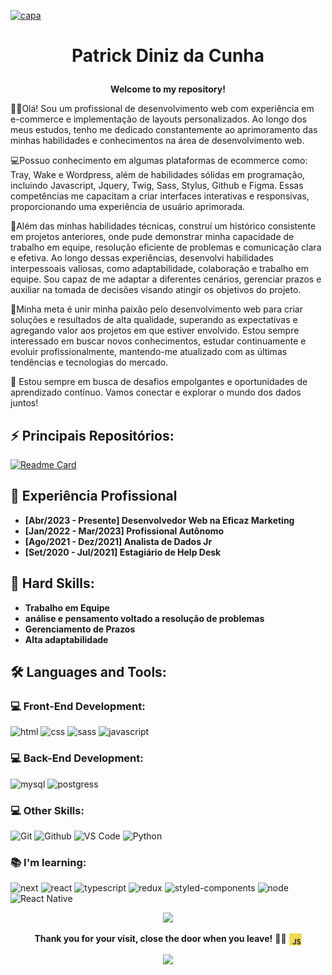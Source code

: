 [![capa](https://media.licdn.com/dms/image/D4D16AQFzkUbN3aAAdg/profile-displaybackgroundimage-shrink_350_1400/0/1688226521845?e=1704326400&v=beta&t=dOvxypMiggC9DIqoYvKnWyFNMKaKpKfpsAhc0JrjduQ)](https://github.com/PatrickDniz?tab=repositories)

<div>

  <h1 align="center">

  Patrick Diniz da Cunha

  </h1>

  <strong align="center">
  
  **Welcome to my repository!**
  
  </strong>

👋🏻Olá! Sou um profissional de desenvolvimento web com experiência em e-commerce e implementação de layouts personalizados. Ao longo dos meus estudos, tenho me dedicado constantemente ao aprimoramento das minhas habilidades e conhecimentos na área de desenvolvimento web.

💻Possuo conhecimento em algumas plataformas de ecommerce como: Tray, Wake e Wordpress, além de habilidades sólidas em programação, incluindo Javascript, Jquery, Twig, Sass, Stylus, Github e Figma. Essas competências me capacitam a criar interfaces interativas e responsivas, proporcionando uma experiência de usuário aprimorada.

📝Além das minhas habilidades técnicas, construí um histórico consistente em projetos anteriores, onde pude demonstrar minha capacidade de trabalho em equipe, resolução eficiente de problemas e comunicação clara e efetiva. Ao longo dessas experiências, desenvolvi habilidades interpessoais valiosas, como adaptabilidade, colaboração e trabalho em equipe. Sou capaz de me adaptar a diferentes cenários, gerenciar prazos e auxiliar na tomada de decisões visando atingir os objetivos do projeto.

📌Minha meta é unir minha paixão pelo desenvolvimento web para criar soluções e resultados de alta qualidade, superando as expectativas e agregando valor aos projetos em que estiver envolvido. Estou sempre interessado em buscar novos conhecimentos, estudar continuamente e evoluir profissionalmente, mantendo-me atualizado com as últimas tendências e tecnologias do mercado.

🚀 Estou sempre em busca de desafios empolgantes e oportunidades de aprendizado contínuo. Vamos conectar e explorar o mundo dos dados juntos!

## ⚡ **Principais Repositórios:**

[![Readme Card](https://github-readme-stats.vercel.app/api/pin/?username=PatrickDniz&repo=Portifolio_FrontEnd\&title_color=fff\&icon_color=f9f9f9\&text_color=9f9f9f\&bg_color=151515)](https://github.com/PatrickDniz/Portifolio_FrontEnd)

## 💼 Experiência Profissional

- **[Abr/2023 - Presente] Desenvolvedor Web na Eficaz Marketing**  
- **[Jan/2022 - Mar/2023] Profissional Autônomo**
- **[Ago/2021 - Dez/2021] Analista de Dados Jr**
- **[Set/2020 - Jul/2021] Estagiário de Help Desk**  

## 🦾 **Hard Skills:**
- **Trabalho em Equipe**
- **análise e pensamento voltado a resolução de problemas**
- **Gerenciamento de Prazos**
- **Alta adaptabilidade** 

## 🛠️ **Languages and Tools:**

### 💻 **Front-End Development:**
  ![html](https://img.shields.io/badge/HTML5-030303?style=for-the-badge&logo=html5)
  ![css](https://img.shields.io/badge/CSS3-030303?style=for-the-badge&logo=css3)
  ![sass](https://img.shields.io/badge/Sass-030303?style=for-the-badge&logo=sass)
  ![javascript](https://img.shields.io/badge/JavaScript-030303?style=for-the-badge&logo=javascript)

### 💻 **Back-End Development:**

  ![mysql](https://img.shields.io/badge/MySQL-030303?style=for-the-badge&logo=mysql&logoColor=white)
  ![postgress](https://img.shields.io/badge/PostgreSQL-030303?style=for-the-badge&logo=postgresql)

 ### 💻 **Other Skills:**

  ![Git](https://img.shields.io/badge/-Git-030303?style=for-the-badge&logo=Git)
  ![Github](https://img.shields.io/badge/-Github-030303?style=for-the-badge&logo=Github)
  ![VS Code](https://img.shields.io/badge/-VS%20Code-030303?style=for-the-badge&logo=visual-studio-code)
  ![Python](https://img.shields.io/badge/-Python-030303?style=for-the-badge&logo=Python)

 ### 📚 **I'm learning:**

  ![next](https://img.shields.io/badge/Next-030303?style=for-the-badge&logo=nextdotjs)
  ![react](https://img.shields.io/badge/React-030303?style=for-the-badge&logo=react)
  ![typescript](https://img.shields.io/badge/TypeScript-030303?style=for-the-badge&logo=typescript)
  ![redux](https://img.shields.io/badge/Redux-030303?style=for-the-badge&logo=redux)
  ![styled-components](https://img.shields.io/badge/styled_components-030303?style=for-the-badge&logo=styled-components)
  ![node](https://img.shields.io/badge/Node.js-030303?style=for-the-badge&logo=node.js)
  ![React Native](https://img.shields.io/badge/react_native-030303.svg?style=for-the-badge&logo=react)
 
<!-- 
### 📊 **My Stats:**
<center>
  <table>
    <tr>
        <td><img width="350px" align="left" src="https://github-readme-stats.vercel.app/api/top-langs/?username=PatrickDniz&hide=html&layout=compact&theme=dracula" /></td> 

  </table>
</center>   -->


<div id="footer" align="center">
  
  <img src="https://media.giphy.com/media/v1.Y2lkPTc5MGI3NjExbTRlY213cnFqeDFscDk5ejJ1a29qenlmcTcyamI0cWd3MnQ3dXJuZyZlcD12MV9pbnRlcm5hbF9naWZfYnlfaWQmY3Q9Zw/3a0szXeeuLS4s71zoE/giphy.gif" width="400"/>
  
  <br>

  **Thank you for your visit, close the door when you leave!** 👋🏻 <img align="center" alt="Rafa-Python" height="20" width="20" src="https://raw.githubusercontent.com/devicons/devicon/master/icons/javascript/javascript-original.svg">

 
  <a href="https://www.linkedin.com/in/patrick-dniz/" target="_blank"><img src="https://img.shields.io/badge/-LinkedIn-%230077B5?style=for-the-badge&logo=linkedin&logoColor=white" target="_blank"></a> 
  


</div>

</div>
